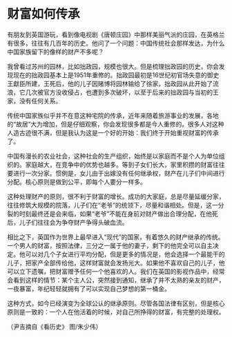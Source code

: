 # 财富如何传承

有朋友到英国游玩，看到像电视剧《唐顿庄园》中那样美丽气派的庄园，在英格兰有很多，往往有几百年的历史。他问了一个问题：中国传统社会那样发达，为什么中国家族留下的像样的财产不多呢？ 

我曾看过苏州的园林，比如拙政园，规模也很大。但是梳理拙政园的历史，你会发现现在的拙政园基本上是1951年重修的。拙政园最初是16世纪初官场失意的御史王獻臣所建，王死后，他的儿子因赌博将园林输给了徐家，拙政园从此开始了流浪，它几次被官方没收侵占，也遭到多次破坏，以至于后来的拙政园与当初的王家，没有任何关系。 

传统中国家族似乎并不在意这种宅院的传承，近年来随着旅游事业的发展，各地的“故居”大为增加，但是仔细观察，你会发现很多都是今人重修的。很多人对这种人造古迹很不满，但是我认为这是一个好的开始：我们终于开始重视财富的传承了。 

中国有漫长的农业社会，这种社会的生产组织，始终是以家庭而不是个人为单位组织的。家庭越大，在竞争中的优势也越多。等到子女们长大，家里积攒的财富往往要进行一次分家。惯例是，女儿由于出嫁没有任何继承权，财产在儿子们中间进行分配。核心原则是做到公平，即每个人要分一样多。 

这种处理财产的原则，很不利于财富的增长。成功的大家庭，总是尽量延缓分家，往往修筑大规模的院落，儿子们在“老爷”的统领下，尽量和谐相处。但是，这一分裂的时刻最终还是会来临，如果“老爷”不能在身前对财产做出合理分配，在他死后，儿子们往往会为争夺财产争得头破血流。 

相比之下，英国作为世界上最早进入“现代”的国家，有着悠久的财产继承的传统。一个男人的财富，按照法律，三分之一属于他的妻子，剩下的他完全可以自主决定。他可以对几个子女进行平均分配，但是更多的情况是，他会选择一个最能干的儿子，把家产全部传给他，这样财富就会发扬光大。如果他不喜欢自己的儿子，他可以立下遗嘱，把财富赠予任何一个他喜欢的人。我们在英国的影视作品中，经常会看到这样的情节：某个主人公，突然接到通知，继承了并不太熟的亲友的财产，一夜暴富，年纪轻轻就拥有了可以实现自己梦想的第一桶金。 

这种方式，如今已经演变为全球公认的继承原则。尽管各国法律有区别，但是核心原则是一致的：一个人在他活着的时候，对自己所挣得的财富，有完整的处理权。 

（尹吉摘自《看历史》 图/朱少伟）